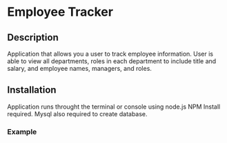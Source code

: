 # Employee Tracker

## Description
Application that allows you a user to track employee information. User is able to view all departments, roles in each department to include title and salary, and employee names, managers, and roles.  

## Installation
Application runs throught the terminal or console using node.js NPM Install required. Mysql also required to create database.

### Example
